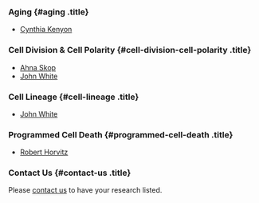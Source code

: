 <div>

### Aging {#aging .title}

-   [Cynthia
    Kenyon](https://www.ucsf.edu/neurosc/faculty/neuro_kenyon.html)

### Cell Division & Cell Polarity {#cell-division-cell-polarity .title}

-   [Ahna Skop](http://skoplab.weebly.com/)
-   [John White](http://www.molbio.wisc.edu/white)

### Cell Lineage {#cell-lineage .title}

-   [John White](http://www.molbio.wisc.edu/white)

### Programmed Cell Death {#programmed-cell-death .title}

-   [Robert Horvitz](http://web.mit.edu/horvitz/www/)

### Contact Us {#contact-us .title}

Please [contact us](contact) to have your research listed.

</div>
